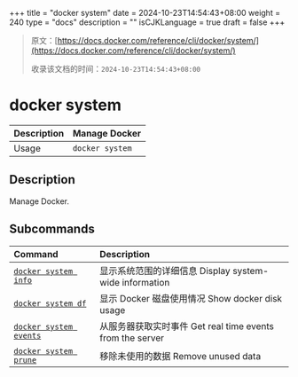 +++
title = "docker system"
date = 2024-10-23T14:54:43+08:00
weight = 240
type = "docs"
description = ""
isCJKLanguage = true
draft = false
+++

> 原文：[https://docs.docker.com/reference/cli/docker/system/](https://docs.docker.com/reference/cli/docker/system/)
>
> 收录该文档的时间：`2024-10-23T14:54:43+08:00`

# docker system

| Description | Manage Docker   |
| :---------- | --------------- |
| Usage       | `docker system` |

## Description

Manage Docker.

## Subcommands

| Command                                                      | Description                                               |
| :----------------------------------------------------------- | :-------------------------------------------------------- |
| [`docker system info`](https://docs.docker.com/reference/cli/docker/system/info/) | 显示系统范围的详细信息 Display system-wide information    |
| [`docker system df`](https://docs.docker.com/reference/cli/docker/system/df/) | 显示 Docker 磁盘使用情况 Show docker disk usage           |
| [`docker system events`](https://docs.docker.com/reference/cli/docker/system/events/) | 从服务器获取实时事件 Get real time events from the server |
| [`docker system prune`](https://docs.docker.com/reference/cli/docker/system/prune/) | 移除未使用的数据 Remove unused data                       |
